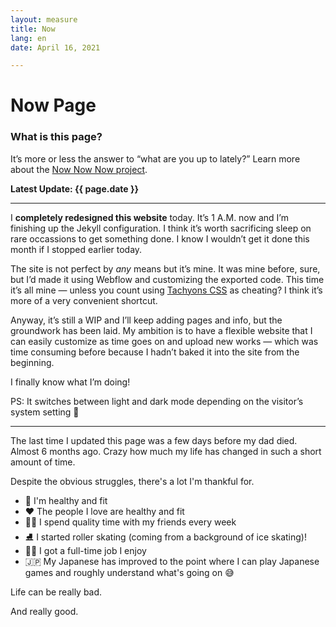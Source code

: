 ```yaml
---
layout: measure
title: Now
lang: en
date: April 16, 2021

---
```

# Now Page

### What is this page?

It’s more or less the answer to “what are you up to lately?” Learn more about the [Now Now Now project](https://nownownow.com/about).

**Latest Update: {{ page.date }}**

***

I **completely redesigned this website** today. It’s 1 A.M. now and I’m finishing up the Jekyll configuration. I think it’s worth sacrificing sleep on rare occassions to get something done. I know I wouldn’t get it done this month if I stopped earlier today.

The site is not perfect by _any_ means but it’s mine. It was mine before, sure, but I’d made it using Webflow and customizing the exported code. This time it’s all mine — unless you count using [Tachyons CSS](tachyons.io) as cheating? I think it’s more of a very convenient shortcut.

Anyway, it’s still a WIP and I’ll keep adding pages and info, but the groundwork has been laid. My ambition is to have a flexible website that I can easily customize as time goes on and upload new works — which was time consuming before because I hadn’t baked it into the site from the beginning.

I finally know what I’m doing!

PS: It switches between light and dark mode depending on the visitor’s system setting 🧡

***

The last time I updated this page was a few days before my dad died. Almost 6 months ago. Crazy how much my life has changed in such a short amount of time.

Despite the obvious struggles, there's a lot I'm thankful for.

* 💚 I'm healthy and fit
* ❤️ The people I love are healthy and fit
* 👫👭 I spend quality time with my friends every week
* ⛸️ I started roller skating (coming from a background of ice skating)!
* 👨‍💻 I got a full-time job I enjoy
* 🇯🇵 My Japanese has improved to the point where I can play Japanese games and roughly understand what's going on 😅

Life can be really bad.

And really good.